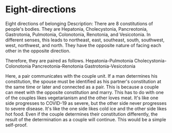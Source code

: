 # Eight-directions
Eight directions of belonging Description: There are 8 constitutions of people's bodies. They are Hepatonia, Cholecystonia, Pancreotonia, Gastrotonia, Pulmotonia, Colonotonia, Renotonia, and Vesicotonia. In different senses, this leads to northeast, east, southeast, south, southwest, west, northwest, and north. They have the opposite nature of facing each other in the opposite direction.

Therefore, they are paired as follows.
Hepatonia-Pulmotonia
Cholecystonia-Colonotonia
Pancreotonia-Renotonia
Gastrotonia-Vesicotonia

Here, a pair communicates with the couple unit. If a man determines his constitution, the spouse must be identified as his partner's constitution at the same time or later and connected as a pair. This is because a couple can meet with the opposite constitution and marry. This has to do with one of the couples likes vegetarianism and the other loves meat. It's like one side progresses to COVID-19 as severe, but the other side never progresses to severe disease. It's like the one side likes cold ice and the other side likes hot food. Even if the couple determines their constitution differently, the result of the determination as a couple will continue. This would be a simple self-proof.

